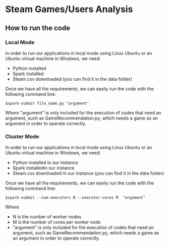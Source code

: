 # Steam Games/Users Analysis

## How to run the code

### Local Mode

In order to run our applications in local mode using Linux Ubuntu or an Ubuntu virtual machine in Windows, we need:

+ Python installed
+ Spark installed
+ Steam.csv downloaded (you can find it in the data folder)

Once we have all the requirements, we can easily run the code with the following command line:

``` $spark-submit file_name.py "argument" ```

Where "argument" is only included for the execution of codes that need an argument, such as GameRecommendation.py, which needs a game as an argument in order to operate correctly.

### Cluster Mode

In order to run our applications in local mode using Linux Ubuntu or an Ubuntu virtual machine in Windows, we need:

+ Python installed in our instance
+ Spark installedin our instance
+ Steam.csv downloaded in our instance (you can find it in the data folder)

Once we have all the requirements, we can easily run the code with the following command line:

``` $spark-submit --num-executors N --executor-cores M  "argument" ```

Where 
+ N is the number of worker nodes
+ M is the number of cores per worker node
+ "argument" is only included for the execution of codes that need an argument, such as GameRecommendation.py, which needs a game as an argument in order to operate correctly.
 
